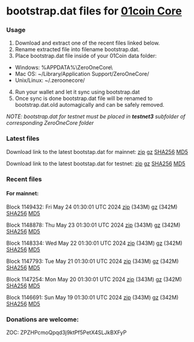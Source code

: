 # bootstrap.dat files for [01coin Core](https://01coin.io)

### Usage

1. Download and extract one of the recent files linked below.
2. Rename extracted file into filename bootstrap.dat.
3. Place bootstrap.dat file inside of your 01Coin data folder:
 - Windows: %APPDATA%\ZeroOneCore\
 - Mac OS: ~/Library/Application Support/ZeroOneCore/
 - Unix/Linux: ~/.zeroonecore/
4. Run your wallet and let it sync using bootstrap.dat
5. Once sync is done bootstrap.dat file will be renamed to bootstrap.dat.old automagically and can be safely removed.

_NOTE: bootstrap.dat for testnet must be placed in **testnet3** subfolder of corresponding ZeroOneCore folder_

### Latest files
Download link to the latest bootstap.dat for mainnet: [zip](https://files.01coin.io/mainnet/bootstrap.dat.zip) [gz](https://files.01coin.io/mainnet/bootstrap.dat.tar.gz) [SHA256](https://files.01coin.io/mainnet/sha256.txt) [MD5](https://files.01coin.io/mainnet/md5.txt)

Download link to the latest bootstap.dat for testnet: [zip](https://files.01coin.io/testnet/bootstrap.dat.zip) [gz](https://files.01coin.io/testnet/bootstrap.dat.tar.gz) [SHA256](https://files.01coin.io/testnet/sha256.txt) [MD5](https://files.01coin.io/testnet/md5.txt)

### Recent files

#### For mainnet:

Block 1149432: Fri May 24 01:30:01 UTC 2024 [zip](https://files.01coin.io/mainnet/2024-05-24/bootstrap.dat.zip) (343M) [gz](https://files.01coin.io/mainnet/2024-05-24/bootstrap.dat.tar.gz) (342M) [SHA256](https://files.01coin.io/mainnet/2024-05-24/sha256.txt) [MD5](https://files.01coin.io/mainnet/2024-05-24/md5.txt)

Block 1148878: Thu May 23 01:30:01 UTC 2024 [zip](https://files.01coin.io/mainnet/2024-05-23/bootstrap.dat.zip) (343M) [gz](https://files.01coin.io/mainnet/2024-05-23/bootstrap.dat.tar.gz) (342M) [SHA256](https://files.01coin.io/mainnet/2024-05-23/sha256.txt) [MD5](https://files.01coin.io/mainnet/2024-05-23/md5.txt)

Block 1148334: Wed May 22 01:30:01 UTC 2024 [zip](https://files.01coin.io/mainnet/2024-05-22/bootstrap.dat.zip) (343M) [gz](https://files.01coin.io/mainnet/2024-05-22/bootstrap.dat.tar.gz) (342M) [SHA256](https://files.01coin.io/mainnet/2024-05-22/sha256.txt) [MD5](https://files.01coin.io/mainnet/2024-05-22/md5.txt)

Block 1147793: Tue May 21 01:30:01 UTC 2024 [zip](https://files.01coin.io/mainnet/2024-05-21/bootstrap.dat.zip) (343M) [gz](https://files.01coin.io/mainnet/2024-05-21/bootstrap.dat.tar.gz) (342M) [SHA256](https://files.01coin.io/mainnet/2024-05-21/sha256.txt) [MD5](https://files.01coin.io/mainnet/2024-05-21/md5.txt)

Block 1147254: Mon May 20 01:30:01 UTC 2024 [zip](https://files.01coin.io/mainnet/2024-05-20/bootstrap.dat.zip) (343M) [gz](https://files.01coin.io/mainnet/2024-05-20/bootstrap.dat.tar.gz) (342M) [SHA256](https://files.01coin.io/mainnet/2024-05-20/sha256.txt) [MD5](https://files.01coin.io/mainnet/2024-05-20/md5.txt)

Block 1146691: Sun May 19 01:30:01 UTC 2024 [zip](https://files.01coin.io/mainnet/2024-05-19/bootstrap.dat.zip) (343M) [gz](https://files.01coin.io/mainnet/2024-05-19/bootstrap.dat.tar.gz) (342M) [SHA256](https://files.01coin.io/mainnet/2024-05-19/sha256.txt) [MD5](https://files.01coin.io/mainnet/2024-05-19/md5.txt)


### Donations are welcome:

ZOC: ZPZHPcmoQpqd3j9ktPf5PetX4SLJkBXFyP
